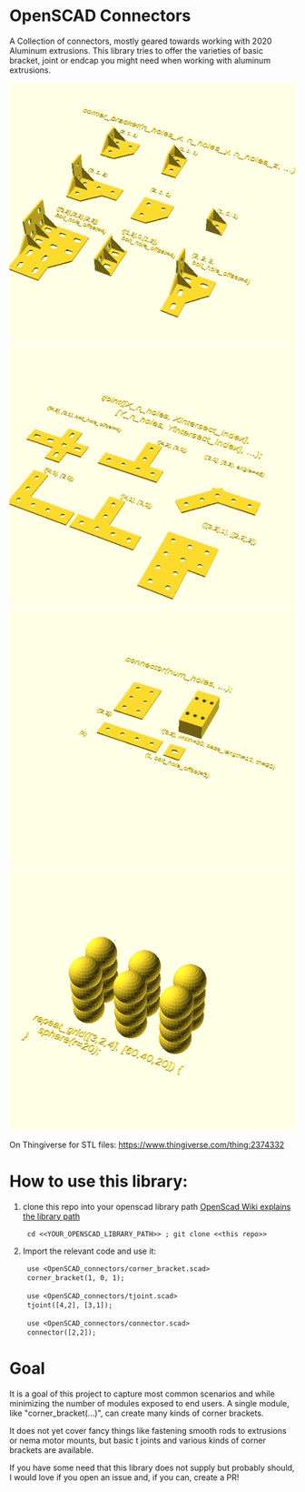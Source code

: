OpenSCAD Connectors
===

A Collection of connectors, mostly geared towards working with 2020
Aluminum extrusions.  This library tries to offer the varieties of basic
bracket, joint or endcap you might need when working with aluminum
extrusions.

![corner_bracket.png](images/corner_bracket.png)
![tjoint.png](images/tjoint.png)
![connector.png](images/connector.png)
![repeat_grid.png](images/repeat_grid.png)


On Thingiverse for STL files: https://www.thingiverse.com/thing:2374332

How to use this library:
===

1. clone this repo into your openscad library path
   [OpenScad Wiki explains the library path](https://en.wikibooks.org/wiki/OpenSCAD_User_Manual/Libraries)

        cd <<YOUR_OPENSCAD_LIBRARY_PATH>> ; git clone <<this repo>>

1. Import the relevant code and use it:

        use <OpenSCAD_connectors/corner_bracket.scad>
        corner_bracket(1, 0, 1);

        use <OpenSCAD_connectors/tjoint.scad>
        tjoint([4,2], [3,1]);

        use <OpenSCAD_connectors/connector.scad>
        connector([2,2]);



Goal
===

It is a goal of this project to capture most common scenarios and while
minimizing the number of modules exposed to end users.  A single module, like
"corner_bracket(...)", can create many kinds of corner brackets.

It does not yet cover fancy things like fastening smooth rods to
extrusions or nema motor mounts, but basic t joints and various kinds of corner
brackets are available.

If you have some need that this library does not supply but probably should, I
would love if you open an issue and, if you can, create a PR!

